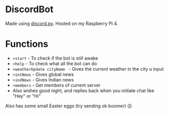 # DiscordBot
Made using [discord.py](https://pypi.org/project/discord.py/). Hosted on my Raspberry Pi 4.

# Functions
* ```>start``` - To check if the bot is still awake
* ```>help```  - To check what all the bot can do
* ```>weatherUpdate cityName ``` - Gives the current weather in the city u input
* ```>intNews``` - Gives global news
* ```>indNews``` - Gives Indian news
* ```>members``` - Get members of current server
* Also wishes good night, and replies back when you initiate chat like "Hey" or "Hi"

Also has some small Easter eggs (try sending ok boomer) 😉 
